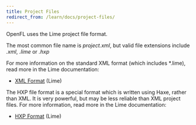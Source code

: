 ```yaml
---
title: Project Files
redirect_from: /learn/docs/project-files/
---
```


OpenFL uses the Lime project file format.

The most common file name is _project.xml_, but valid file extensions include _.xml_, _.lime_ or _.hxp_

For more information on the standard XML format (which includes \*.lime), read more in the Lime documentation:

 * [XML Format](https://lime.openfl.org/docs/project-files/xml-format/) (Lime)

The HXP file format is a special format which is written using Haxe, rather than XML. It is very powerful, but may be less reliable than XML project files. For more information, read more in the Lime documentation:

 * [HXP Format](https://lime.openfl.org/docs/project-files/hxp-format/) (Lime)